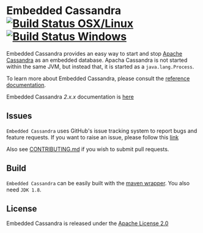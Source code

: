 # Embedded Cassandra [![Build Status OSX/Linux](https://img.shields.io/travis/nosan/embedded-cassandra/master.svg?logo=travis&logoColor=white&style=flat)](https://travis-ci.org/nosan/embedded-cassandra) [![Build Status Windows](https://img.shields.io/appveyor/ci/nosan/embedded-cassandra/master.svg?logo=appveyor&logoColor=white&style=flat)](https://ci.appveyor.com/project/nosan/embedded-cassandra)
Embedded Cassandra provides an easy way to start and stop [Apache Cassandra](https://cassandra.apache.org/) as an embedded database. Apacha Cassandra is not started within the same JVM, but instead that, it is started as a `java.lang.Process`. 

To learn more about Embedded Cassandra, please consult the [reference documentation](https://nosan.github.io/embedded-cassandra/).

Embedded Cassandra _2.x.x_ documentation is [here](https://github.com/nosan/embedded-cassandra/wiki)

## Issues

`Embedded Cassandra` uses GitHub's issue tracking system to report bugs and feature
requests. If you want to raise an issue, please follow this [link](https://github.com/nosan/embedded-cassandra/issues)

Also see [CONTRIBUTING.md](CONTRIBUTING.md) if you wish to submit pull requests.

## Build

`Embedded Cassandra` can be easily built with the [maven wrapper](https://github.com/takari/maven-wrapper). You also need `JDK 1.8`.

## License

Embedded Cassandra is released under the [Apache License 2.0](https://www.apache.org/licenses/LICENSE-2.0)
